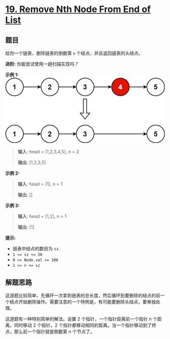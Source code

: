 # [19. Remove Nth Node From End of List](https://leetcode.com/problems/remove-nth-node-from-end-of-list/)

## 题目

给你一个链表，删除链表的倒数第 `n` 个结点，并且返回链表的头结点。

**进阶:** 你能尝试使用一趟扫描实现吗？

**示例 1:**
![](remove_ex1.jpg)
> **输入**: head = [1,2,3,4,5], n = 2
>
> **输出**: [1,2,3,5]

**示例 2:**
> **输入**: head = [1], n = 1
>
> **输出**: []

**示例 3:**
> **输入**: head = [1,2], n = 1
>
> **输出**: [1]

**提示:**
- 链表中结点的数目为 `sz`.
- `1 <= sz <= 30`
- `0 <= Node.val <= 100`
- `1 <= n <= sz`

## 解题思路

这道题比较简单，先循环一次拿到链表的总长度，然后循环到要删除的结点的前一个结点开始删除操作。需要注意的一个特例是，有可能要删除头结点，要单独处理。

这道题有一种特别简单的解法。设置 2 个指针，一个指针距离前一个指针 n 个距离。同时移动 2 个指针，2 个指针都移动相同的距离。当一个指针移动到了终点，那么前一个指针就是倒数第 n 个节点了。
